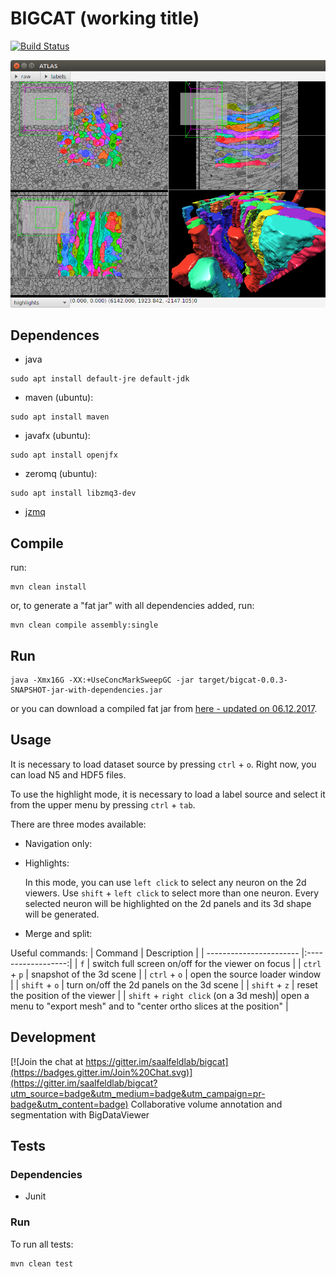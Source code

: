 # BIGCAT (working title)

[![Build Status](https://travis-ci.org/ssinhaleite/bigcat.svg?branch=javafx-generic-listeners)](https://travis-ci.org/ssinhaleite/bigcat)

![screenshot](https://raw.githubusercontent.com/ssinhaleite/bigcat/javafx-generic-listeners/img/bigcat-20171207.png)

## Dependences

* java
```shell
sudo apt install default-jre default-jdk
```

* maven (ubuntu):
```shell
sudo apt install maven
```

* javafx (ubuntu):

```shell
sudo apt install openjfx
```

* zeromq (ubuntu):

```shell
sudo apt install libzmq3-dev
```
* [jzmq](https://github.com/zeromq/jzmq)

## Compile

run:

```shell
mvn clean install
```

or, to generate a "fat jar" with all dependencies added, run:

```shell
mvn clean compile assembly:single
```

## Run

```shell
java -Xmx16G -XX:+UseConcMarkSweepGC -jar target/bigcat-0.0.3-SNAPSHOT-jar-with-dependencies.jar
```

or you can download a compiled fat jar from [here - updated on 06.12.2017](https://www.dropbox.com/s/rlra6qg2uqog45v/bigcat-0.0.3-SNAPSHOT-jar-with-dependencies-06122017.jar?dl=0).

## Usage

It is necessary to load dataset source by pressing `ctrl` + `o`.
Right now, you can load N5 and HDF5 files.

To use the highlight mode, it is necessary to load a label source and select it from the upper menu by pressing `ctrl` + `tab`.

There are three modes available:
* Navigation only:

* Highlights:

   In this mode, you can use `left click` to select any neuron on the 2d viewers. Use `shift` + `left click` to select more than one neuron.
   Every selected neuron will be highlighted on the 2d panels and its 3d shape will be generated.

* Merge and split:

Useful commands:
| Command                  | Description        |
| ----------------------- |:------------------:|
| `f` | switch full screen on/off for the viewer on focus |
| `ctrl` + `p` | snapshot of the 3d scene |
| `ctrl` + `o` | open the source loader window |
| `shift` + `o` | turn on/off the 2d panels on the 3d scene |
| `shift` + `z` | reset the position of the viewer |
| `shift` + `right click` (on a 3d mesh)| open a menu to "export mesh" and to "center ortho slices at the position" |


## Development

[![Join the chat at https://gitter.im/saalfeldlab/bigcat](https://badges.gitter.im/Join%20Chat.svg)](https://gitter.im/saalfeldlab/bigcat?utm_source=badge&utm_medium=badge&utm_campaign=pr-badge&utm_content=badge)
Collaborative volume annotation and segmentation with BigDataViewer

## Tests

### Dependencies
* Junit

### Run

To run all tests:
```
mvn clean test
```

